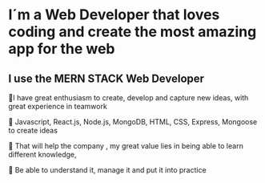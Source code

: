 # I´m a Web Developer that loves coding and create the most amazing app for the web
## I use the MERN STACK  Web Developer

 
 🌱I have great enthusiasm to create, develop and capture new ideas, with great experience in teamwork 

🌱 Javascript, React.js, Node.js, MongoDB, HTML, CSS, Express, Mongoose to create ideas 

🌱 That will help  the company , my great value lies in being able to learn different knowledge, 

🌱 Be able to understand it, manage it and put it into practice
